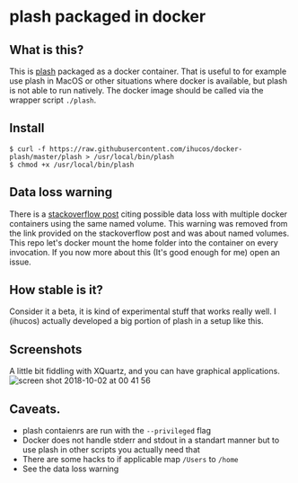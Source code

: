 # plash packaged in docker

## What is this?
This is [plash](https://github.com/ihucos/plash) packaged as a docker container. That is useful to for example use plash in MacOS or other situations where docker is available, but plash is not able to run natively. The docker image should be called via the wrapper script `./plash`.

## Install
```
$ curl -f https://raw.githubusercontent.com/ihucos/docker-plash/master/plash > /usr/local/bin/plash
$ chmod +x /usr/local/bin/plash
```

## Data loss warning
There is a [stackoverflow post](https://stackoverflow.com/questions/39024895/is-it-safe-to-use-same-host-volume-in-multiple-containers) citing possible data loss with multiple docker containers using the same named volume. This warning was removed from the link provided on the stackoverflow post and was about named volumes. This repo let's docker mount the home folder into the container on every invocation. If you now more about this (It's good enough for me) open an issue.

## How stable is it?
Consider it a beta, it is kind of experimental stuff that works really well. I (ihucos) actually developed a big portion of plash in a setup like this.

## Screenshots
A little bit fiddling with XQuartz, and you can have graphical applications.
![screen shot 2018-10-02 at 00 41 56](https://user-images.githubusercontent.com/2066372/46319974-7a4ace80-c5dc-11e8-8841-44012e2a2b46.png)

## Caveats.

- plash contaienrs are run with the `--privileged` flag
- Docker does not handle stderr and stdout in a standart manner but to use plash in other scripts you actually need that
- There are some hacks to if applicable map `/Users` to `/home`
- See the data loss warning
